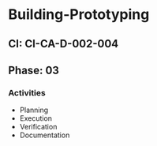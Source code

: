 # Building-Prototyping

## CI: CI-CA-D-002-004
## Phase: 03

### Activities
- Planning
- Execution
- Verification
- Documentation

